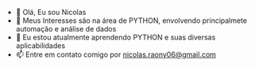 - 👋 Olá, Eu sou Nicolas 
- 👀 Meus Interesses são na área de PYTHON, envolvendo principalmete automação e análise de dados
- 🌱 Eu estou atualmente aprendendo PYTHON e suas diversas aplicabilidades 
- 📫 Entre em contato comigo por nicolas.raony06@gmail.com
  
<!---
NicolasRaony06/NicolasRaony06 is a ✨ special ✨ repository because its `README.md` (this file) appears on your GitHub profile.
You can click the Preview link to take a look at your changes.
--->
